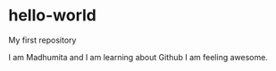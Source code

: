 # hello-world
My first repository 

I am Madhumita and I am learning about Github
I am feeling awesome.
